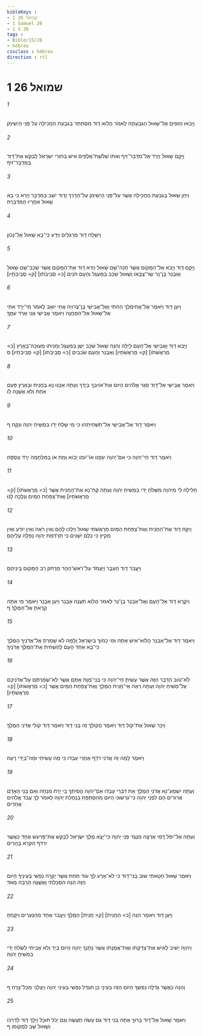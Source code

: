 ```yaml
---
bibleKeys : 
- 1 שמואל 26
- 1 Samuel 26
- 1 S 26
tags : 
- Bible/1S/26
- hébreu
cssclass : hébreu
direction : rtl
---
```


# 1 שמואל 26

###### 1
וַיָּבֹאוּ הַזִּפִים אֶל־שָׁאוּל הַגִּבְעָתָה לֵאמֹר הֲלֹוא דָוִד מִסְתַּתֵּר בְּגִבְעַת הַחֲכִילָה עַל פְּנֵי הַיְשִׁימֹן׃
###### 2
וַיָּקָם שָׁאוּל וַיֵּרֶד אֶל־מִדְבַּר־זִיף וְאִתֹּו שְׁלֹשֶׁת־אֲלָפִים אִישׁ בְּחוּרֵי יִשְׂרָאֵל לְבַקֵּשׁ אֶת־דָּוִד בְּמִדְבַּר־זִיף׃
###### 3
וַיִּחַן שָׁאוּל בְּגִבְעַת הַחֲכִילָה אֲשֶׁר עַל־פְּנֵי הַיְשִׁימֹן עַל־הַדָּרֶךְ וְדָוִד יֹשֵׁב בַּמִּדְבָּר וַיַּרְא כִּי בָא שָׁאוּל אַחֲרָיו הַמִּדְבָּרָה׃
###### 4
וַיִּשְׁלַח דָּוִד מְרַגְּלִים וַיֵּדַע כִּי־בָא שָׁאוּל אֶל־נָכֹון׃
###### 5
וַיָּקָם דָּוִד וַיָּבֹא אֶל־הַמָּקֹום אֲשֶׁר חָנָה־שָׁם שָׁאוּל וַיַּרְא דָּוִד אֶת־הַמָּקֹום אֲשֶׁר שָׁכַב־שָׁם שָׁאוּל וְאַבְנֵר בֶּן־נֵר שַׂר־צְבָאֹו וְשָׁאוּל שֹׁכֵב בַּמַּעְגָּל וְהָעָם חֹנִים [כ= סְבִיבֹתֹו] [ק= סְבִיבֹתָיו]׃
###### 6
וַיַּעַן דָּוִד וַיֹּאמֶר אֶל־אֲחִימֶלֶךְ הַחִתִּי וְאֶל־אֲבִישַׁי בֶּן־צְרוּיָה אֲחִי יֹואָב לֵאמֹר מִי־יֵרֵד אִתִּי אֶל־שָׁאוּל אֶל־הַמַּחֲנֶה וַיֹּאמֶר אֲבִישַׁי אֲנִי אֵרֵד עִמָּךְ׃
###### 7
וַיָּבֹא דָוִד וַאֲבִישַׁי אֶל־הָעָם לַיְלָה וְהִנֵּה שָׁאוּל שֹׁכֵב יָשֵׁן בַּמַּעְגָּל וַחֲנִיתֹו מְעוּכָה־בָאָרֶץ [כ= מְרַאֲשֹׁתֹו] [ק= מְרַאֲשֹׁתָיו] וְאַבְנֵר וְהָעָם שֹׁכְבִים [כ= סְבִיבֹתֹו] [ק= סְבִיבֹתָיו]׃ ס
###### 8
וַיֹּאמֶר אֲבִישַׁי אֶל־דָּוִד סִגַּר אֱלֹהִים הַיֹּום אֶת־אֹויִבְךָ בְּיָדֶךָ וְעַתָּה אַכֶּנּוּ נָא בַּחֲנִית וּבָאָרֶץ פַּעַם אַחַת וְלֹא אֶשְׁנֶה לֹו׃
###### 9
וַיֹּאמֶר דָּוִד אֶל־אֲבִישַׁי אַל־תַּשְׁחִיתֵהוּ כִּי מִי שָׁלַח יָדֹו בִּמְשִׁיחַ יְהוָה וְנִקָּה׃ ף
###### 10
וַיֹּאמֶר דָּוִד חַי־יְהוָה כִּי אִם־יְהוָה יִגָּפֶנּוּ אֹו־יֹומֹו יָבֹוא וָמֵת אֹו בַמִּלְחָמָה יֵרֵד וְנִסְפָּה׃
###### 11
חָלִילָה לִּי מֵיהוָה מִשְּׁלֹחַ יָדִי בִּמְשִׁיחַ יְהוָה וְעַתָּה קַח־נָא אֶת־הַחֲנִית אֲשֶׁר [כ= מְרַאֲשֹׁתֹו] [ק= מְרַאֲשֹׁתָיו] וְאֶת־צַפַּחַת הַמַּיִם וְנֵלֲכָה לָּנוּ׃
###### 12
וַיִּקַּח דָּוִד אֶת־הַחֲנִית וְאֶת־צַפַּחַת הַמַּיִם מֵרַאֲשֹׁתֵי שָׁאוּל וַיֵּלְכוּ לָהֶם וְאֵין רֹאֶה וְאֵין יֹודֵעַ וְאֵין מֵקִיץ כִּי כֻלָּם יְשֵׁנִים כִּי תַּרְדֵּמַת יְהוָה נָפְלָה עֲלֵיהֶם׃
###### 13
וַיַּעֲבֹר דָּוִד הָעֵבֶר וַיַּעֲמֹד עַל־רֹאשׁ־הָהָר מֵרָחֹק רַב הַמָּקֹום בֵּינֵיהֶם׃
###### 14
וַיִּקְרָא דָוִד אֶל־הָעָם וְאֶל־אַבְנֵר בֶּן־נֵר לֵאמֹר הֲלֹוא תַעֲנֶה אַבְנֵר וַיַּעַן אַבְנֵר וַיֹּאמֶר מִי אַתָּה קָרָאתָ אֶל־הַמֶּלֶךְ׃ ף
###### 15
וַיֹּאמֶר דָּוִד אֶל־אַבְנֵר הֲלֹוא־אִישׁ אַתָּה וּמִי כָמֹוךָ בְּיִשְׂרָאֵל וְלָמָּה לֹא שָׁמַרְתָּ אֶל־אֲדֹנֶיךָ הַמֶּלֶךְ כִּי־בָא אַחַד הָעָם לְהַשְׁחִית אֶת־הַמֶּלֶךְ אֲדֹנֶיךָ׃
###### 16
לֹא־טֹוב הַדָּבָר הַזֶּה אֲשֶׁר עָשִׂיתָ חַי־יְהוָה כִּי בְנֵי־מָוֶת אַתֶּם אֲשֶׁר לֹא־שְׁמַרְתֶּם עַל־אֲדֹנֵיכֶם עַל־מְשִׁיחַ יְהוָה וְעַתָּה רְאֵה אֵי־חֲנִית הַמֶּלֶךְ וְאֶת־צַפַּחַת הַמַּיִם אֲשֶׁר [כ= מְרַאֲשֹׁתֹו] [ק= מְרַאֲשֹׁתָיו]׃
###### 17
וַיַּכֵּר שָׁאוּל אֶת־קֹול דָּוִד וַיֹּאמֶר הֲקֹולְךָ זֶה בְּנִי דָוִד וַיֹּאמֶר דָּוִד קֹולִי אֲדֹנִי הַמֶּלֶךְ׃
###### 18
וַיֹּאמֶר לָמָּה זֶּה אֲדֹנִי רֹדֵף אַחֲרֵי עַבְדֹּו כִּי מֶה עָשִׂיתִי וּמַה־בְּיָדִי רָעָה׃
###### 19
וְעַתָּה יִשְׁמַע־נָא אֲדֹנִי הַמֶּלֶךְ אֵת דִּבְרֵי עַבְדֹּו אִם־יְהוָה הֱסִיתְךָ בִי יָרַח מִנְחָה וְאִם בְּנֵי הָאָדָם אֲרוּרִים הֵם לִפְנֵי יְהוָה כִּי־גֵרְשׁוּנִי הַיֹּום מֵהִסְתַּפֵּחַ בְּנַחֲלַת יְהוָה לֵאמֹר לֵךְ עֲבֹד אֱלֹהִים אֲחֵרִים׃
###### 20
וְעַתָּה אַל־יִפֹּל דָּמִי אַרְצָה מִנֶּגֶד פְּנֵי יְהוָה כִּי־יָצָא מֶלֶךְ יִשְׂרָאֵל לְבַקֵּשׁ אֶת־פַּרְעֹשׁ אֶחָד כַּאֲשֶׁר יִרְדֹּף הַקֹּרֵא בֶּהָרִים׃
###### 21
וַיֹּאמֶר שָׁאוּל חָטָאתִי שׁוּב בְּנִי־דָוִד כִּי לֹא־אָרַע לְךָ עֹוד תַּחַת אֲשֶׁר יָקְרָה נַפְשִׁי בְּעֵינֶיךָ הַיֹּום הַזֶּה הִנֵּה הִסְכַּלְתִּי וָאֶשְׁגֶּה הַרְבֵּה מְאֹד׃
###### 22
וַיַּעַן דָּוִד וַיֹּאמֶר הִנֵּה [כ= הַחֲנִית] [ק= חֲנִית] הַמֶּלֶךְ וְיַעֲבֹר אֶחָד מֵהַנְּעָרִים וְיִקָּחֶהָ׃
###### 23
וַיהוָה יָשִׁיב לָאִישׁ אֶת־צִדְקָתֹו וְאֶת־אֱמֻנָתֹו אֲשֶׁר נְתָנְךָ יְהוָה הַיֹּום בְּיָד וְלֹא אָבִיתִי לִשְׁלֹחַ יָדִי בִּמְשִׁיחַ יְהוָה׃
###### 24
וְהִנֵּה כַּאֲשֶׁר גָּדְלָה נַפְשְׁךָ הַיֹּום הַזֶּה בְּעֵינָי כֵּן תִּגְדַּל נַפְשִׁי בְּעֵינֵי יְהוָה וְיַצִּלֵנִי מִכָּל־צָרָה׃ ף
###### 25
וַיֹּאמֶר שָׁאוּל אֶל־דָּוִד בָּרוּךְ אַתָּה בְּנִי דָוִד גַּם עָשֹׂה תַעֲשֶׂה וְגַם יָכֹל תּוּכָל וַיֵּלֶךְ דָּוִד לְדַרְכֹּו וְשָׁאוּל שָׁב לִמְקֹומֹו׃ ף
